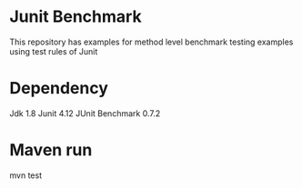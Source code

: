 # Junit Benchmark
This repository has examples for method level benchmark testing examples using test rules of Junit

# Dependency 
Jdk 1.8
Junit 4.12
JUnit Benchmark 0.7.2

# Maven run
mvn test